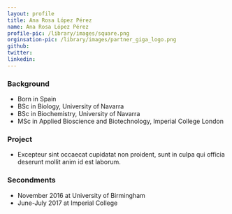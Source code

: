 ```yaml
---
layout: profile
title: Ana Rosa López Pérez
name: Ana Rosa López Pérez
profile-pic: /library/images/square.png
orginsation-pic: /library/images/partner_giga_logo.png
github:
twitter:
linkedin:
---
```

### Background
-   Born in Spain
-   BSc in Biology, University of Navarra
-   BSc in Biochemistry, University of Navarra
-   MSc in Applied Bioscience and Biotechnology, Imperial College London

### Project
-   Excepteur sint occaecat cupidatat non
proident, sunt in culpa qui officia deserunt mollit anim id est laborum.

### Secondments
-   November 2016 at University of Birmingham
-   June-July 2017 at Imperial College
